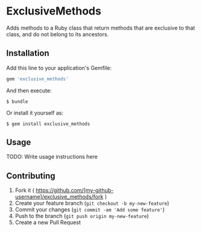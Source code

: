 # ExclusiveMethods

Adds methods to a Ruby class that return methods that are exclusive to that class, and do not belong to its ancestors.

## Installation

Add this line to your application's Gemfile:

```ruby
gem 'exclusive_methods'
```

And then execute:

    $ bundle

Or install it yourself as:

    $ gem install exclusive_methods

## Usage

TODO: Write usage instructions here

## Contributing

1. Fork it ( https://github.com/[my-github-username]/exclusive_methods/fork )
2. Create your feature branch (`git checkout -b my-new-feature`)
3. Commit your changes (`git commit -am 'Add some feature'`)
4. Push to the branch (`git push origin my-new-feature`)
5. Create a new Pull Request
